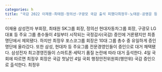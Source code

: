 ```yaml
---
categories: h
title: "국감 2022 이재용·최태원·정의선·구광모 국감 출석 피했다최정우·노태문·공영운 등 증인 채택"
---
```

이재용 삼성전자 부회장, 최태원 SK그룹 회장, 정의선 현대자동차그룹 회장, 구광모 LG 대표 등 주요 그룹 총수들이 4일부터 시작되는 국정감사(국감) 증인에 거론됐지만 최종 명단에서 제외됐다. 하지만 최정우 포스코그룹 회장은 10대 그룹 총수 중 유일하게 증인 명단에 올라갔다. 또한 삼성, 현대차 등 주요그룹 전문경영인들이 증인으로 대거 채택됐다. 삼성전자 최고경영진들이 스마트폰·세탁기 품질 논란에 따라 대거 출석한다. 4일 국회에 따르면 최정우 회장은 국감 첫날인 4일 국회 행정안전위원회(행안위) 국감 증인으로 출석한다. 최정우